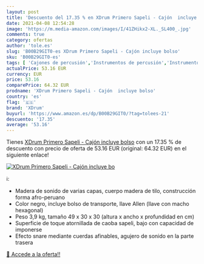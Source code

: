```yaml
---
layout: post
title: 'Descuento del 17.35 % en XDrum Primero Sapeli - Cajón  incluye bo'
date: 2021-04-08 12:54:28
image: 'https://m.media-amazon.com/images/I/41ZHikx2-XL._SL400_.jpg'
comments: true
category: ofertas
author: 'tole.es'
slug: 'B00B29GIT0-es XDrum Primero Sapeli - Cajón incluye bolso'
sku: 'B00B29GIT0-es'
tags: [ 'Cajones de percusión','Instrumentos de percusión','Instrumentos musicales','Tambores de mano','bolso','xdrum', ]
actualPrice: 53.16 EUR
currency: EUR
price: 53.16
comparePrice: 64.32 EUR
prodname: 'XDrum Primero Sapeli - Cajón  incluye bolso'
country: 'es'
flag: '🇪🇸'
brand: 'XDrum'
buyurl: 'https://www.amazon.es/dp/B00B29GIT0/?tag=tolees-21'
descuento: '17.35'
average: '53.16'
---
```


Tienes [XDrum Primero Sapeli - Cajón  incluye bolso](https://www.amazon.es/dp/B00B29GIT0/?tag=tolees-21) con un 17.35 % de descuento con precio de oferta de 53.16 EUR (original: 64.32 EUR) en el siguiente enlace!

[![XDrum Primero Sapeli - Cajón  incluye bo](https://m.media-amazon.com/images/I/41ZHikx2-XL._SL400_.jpg)](https://www.amazon.es/dp/B00B29GIT0/?tag=tolees-21)

ℹ️:

- Madera de sonido de varias capas, cuerpo madera de tilo, construcción forma afro-peruano
- Color negro, incluye bolso de transporte, llave Allen (llave con macho hexagonal)
- Peso 3,9 kg, tamaño 49 x 30 x 30 (altura x ancho x profundidad en cm)
- Superficie de toque atornillada de caoba sapeli, bajo con capacidad de imponerse
- Efecto snare mediante cuerdas afinables, agujero de sonido en la parte trasera

[🛒 Accede a la oferta!!](https://www.amazon.es/dp/B00B29GIT0/?tag=tolees-21)
